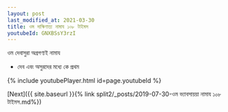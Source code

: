 ```yaml
---
layout: post
last_modified_at: 2021-03-30
title: ওম দাক্ষিণাত্য নামায ১০৮ টাইমস
youtubeId: GNXBSsY3rzI
---
```

 
 
 ওম দেবাসুরা অগ্রগণ্যই নামায  
 
 -  দেব এবং অসুরদের মধ্যে কে প্রথম 
 
  
 
  
 
 
 
 
 
 


{% include youtubePlayer.html id=page.youtubeId %}
 
[Next]({{ site.baseurl }}{% link  split2/_posts/2019-07-30-ওম ভ্যাবসায়য়া নামায ১০৮ টাইমস.md%})
 
